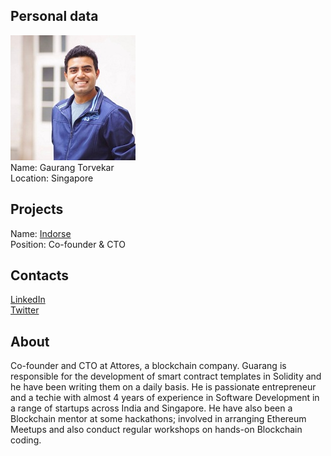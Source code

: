## Personal data
![gaurang torvekar photo](photo/gaurang_torvekar.jpg)  
Name:   Gaurang Torvekar  
Location: Singapore
## Projects 
Name: [Indorse](../projects/indorse.md)  
Position: Co-founder & CTO
## Contacts
[LinkedIn](https://www.linkedin.com/in/gaurangtorvekar/)    
[Twitter](https://twitter.com/gaurangtorvekar)
## About
Co-founder and CTO at Attores, a blockchain company. Guarang is responsible for the development of smart contract templates in Solidity and he have been writing them on a daily basis. He is passionate entrepreneur and a techie with almost 4 years of experience in Software Development in a range of startups across India and Singapore. He have also been a Blockchain mentor at some hackathons; involved in arranging Ethereum Meetups and also conduct regular workshops on hands-on Blockchain coding.
